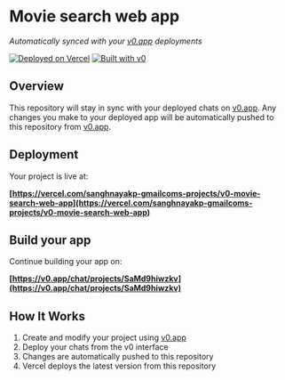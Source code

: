 # Movie search web app

*Automatically synced with your [v0.app](https://v0.app) deployments*

[![Deployed on Vercel](https://img.shields.io/badge/Deployed%20on-Vercel-black?style=for-the-badge&logo=vercel)](https://vercel.com/sanghnayakp-gmailcoms-projects/v0-movie-search-web-app)
[![Built with v0](https://img.shields.io/badge/Built%20with-v0.app-black?style=for-the-badge)](https://v0.app/chat/projects/SaMd9hiwzkv)

## Overview

This repository will stay in sync with your deployed chats on [v0.app](https://v0.app).
Any changes you make to your deployed app will be automatically pushed to this repository from [v0.app](https://v0.app).

## Deployment

Your project is live at:

**[https://vercel.com/sanghnayakp-gmailcoms-projects/v0-movie-search-web-app](https://vercel.com/sanghnayakp-gmailcoms-projects/v0-movie-search-web-app)**

## Build your app

Continue building your app on:

**[https://v0.app/chat/projects/SaMd9hiwzkv](https://v0.app/chat/projects/SaMd9hiwzkv)**

## How It Works

1. Create and modify your project using [v0.app](https://v0.app)
2. Deploy your chats from the v0 interface
3. Changes are automatically pushed to this repository
4. Vercel deploys the latest version from this repository